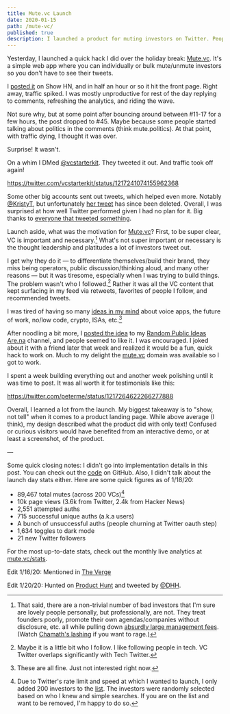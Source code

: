 ```yaml
---
title: Mute.vc Launch
date: 2020-01-15
path: /mute-vc/
published: true
description: I launched a product for muting investors on Twitter. People talked about it.
---
```


Yesterday, I launched a quick hack I did over the holiday break: [Mute.vc](https://mute.vc). It's a simple web app where you can individually or bulk mute/unmute investors so you don't have to see their tweets.

I [posted it](https://news.ycombinator.com/item?id=22044945) on Show HN, and in half an hour or so it hit the front page. Right away, traffic spiked. I was mostly unproductive for rest of the day replying to comments, refreshing the analytics, and riding the wave.

Not sure why, but at some point after bouncing around between #11-17 for a few hours, the post dropped to #45. Maybe because some people started talking about politics in the comments (think mute.politics). At that point, with traffic dying, I thought it was over.

Surprise! It wasn't.

On a whim I DMed [@vcstarterkit](https://twitter.com/vcstarterkit). They tweeted it out. And traffic took off again!

https://twitter.com/vcstarterkit/status/1217241074155962368

Some other big accounts sent out tweets, which helped even more. Notably [@KristyT](https://twitter.com/KristyT/status/1217255843273461760), but unfortunately [her tweet](https://twitter.com/KristyT/status/1217255843273461760) has since been deleted. Overall, I was surprised at how well Twitter performed given I had no plan for it. Big thanks to [everyone that tweeted something](https://twitter.com/search?q=mute.vc%20since%3A2020-01-13%20until%3A2020-01-18).

Launch aside, what was the motivation for [Mute.vc](https://mute.vc)? First, to be super clear, VC is important and necessary.[^1] What's not super important or necessary is the thought leadership and platitudes a lot of investors tweet out.

I get why they do it — to differentiate themselves/build their brand, they miss being operators, public discussion/thinking aloud, and many other reasons — but it was tiresome, especially when I was trying to build things. The problem wasn't who I followed.[^2] Rather it was all the VC content that kept surfacing in my feed via retweets, favorites of people I follow, and recommended tweets.

I was tired of having so many [ideas in my mind](http://paulgraham.com/top.html) about voice apps, the future of work, no/low code, crypto, ISAs, etc.[^3]

After noodling a bit more, I [posted the idea](https://www.are.na/block/5698385) to my [Random Public Ideas](https://www.are.na/tom-meagher/random-public-ideas) [Are.na](https://www.are.na/) channel, and people seemed to like it. I was encouraged. I joked about it with a friend later that week and realized it would be a fun, quick hack to work on. Much to my delight the [mute.vc](https://mute.vc) domain was available so I got to work.

I spent a week building everything out and another week polishing until it was time to post. It was all worth it for testimonials like this:

https://twitter.com/peterme/status/1217264622266277888

Overall, I learned a lot from the launch. My biggest takeaway is to "show, not tell" when it comes to a product landing page. While above average (I think), my design described what the product did with only text! Confused or curious visitors would have benefited from an interactive demo, or at least a screenshot, of the product.

—

Some quick closing notes: I didn't go into implementation details in this post. You can check out the [code](https://github.com/tmm/mute.vc) on GitHub. Also, I didn't talk about the launch day stats either. Here are some quick figures as of 1/18/20:

-   89,467 total mutes (across 200 VCs)[^4]
-   10k page views (3.6k from Twitter, 2.4k from Hacker News)
-   2,551 attempted auths
-   715 successful unique auths (a.k.a users)
-   A bunch of unsuccessful auths (people churning at Twitter oauth step)
-   1,634 toggles to dark mode
-   21 new Twitter followers

For the most up-to-date stats, check out the monthly live analytics at [mute.vc/stats](https://mute.vc/stats).

Edit 1/16/20: Mentioned in [The Verge](https://www.theverge.com/interface/2020/1/16/21067483/chris-evans-starting-point-vanity-project-captain-america-democracy)

Edit 1/20/20: Hunted on [Product Hunt](https://www.producthunt.com/posts/mute-vc) and tweeted by [@DHH](https://twitter.com/dhh/status/1219302297928224768).

[^1]: That said, there are a non-trivial number of bad investors that I'm sure are lovely people personally, but professionally, are not. They treat founders poorly, promote their own agendas/companies without disclosure, etc. all while pulling down [absurdly large management fees](https://hbr.org/2014/08/venture-capitalists-get-paid-well-to-lose-money). (Watch [Chamath's lashing](https://www.cnbc.com/2018/10/10/start-up-economy-is-a-ponzi-scheme-says-chamath-palihapitiya.html) if you want to rage.)

[^2]: Maybe it is a little bit who I follow. I like following people in tech. VC Twitter overlaps significantly with Tech Twitter.

[^3]: These are all fine. Just not interested right now.

[^4]: Due to Twitter's rate limit and speed at which I wanted to launch, I only added 200 investors to the [list](https://twitter.com/awkweb/lists/investors). The investors were randomly selected based on who I knew and simple searches. If you are on the list and want to be removed, I'm happy to do so.
